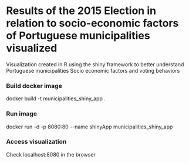 # Results of the 2015 Election in relation to socio-economic factors of Portuguese municipalities visualized

Visualization created in R using the shiny framework to better understand Portuguese municipalities Socio economic factors and voting behaviors

### Build docker image 

docker build -t municipalities_shiny_app .

### Run image

docker run -d -p 8080:80 --name shinyApp municipalities_shiny_app

### Access visualization

Check localhost:8080 in the browser
